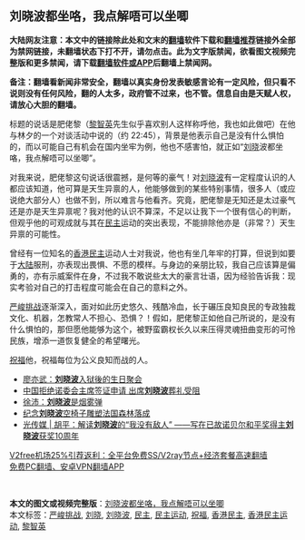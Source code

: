  <h2>刘晓波都坐咯，我点解唔可以坐唧</h2> <p class="notice"><b>大陆网友注意：本文中的链接除此处和文末的<a href="https://github.com/bannedbook/fanqiang" >翻墙</a>软件下载和<a href="https://github.com/killgcd/justmysocks/blob/master/README.md">翻墙推荐</a>链接外全部为禁网链接，未翻墙状态下打不开，请勿点击。此为文字版禁闻，欲看图文视频完整版和更多禁闻，请下载<a href="https://github.com/bannedbook/fanqiang">翻墙软件或APP</a>后翻墙上禁闻网。</p><p>备注：翻墙看新闻非常安全，翻墙以真实身份发表敏感言论有一定风险，但只看不说则没有任何风险，翻的人太多，政府管不过来，也不管。信息自由是天赋人权，请放心大胆的翻墙。</b></p>  <div class="entry">  <p>标题的说话是肥佬黎（<a href="https://www.bannedbook.org/bnews/tag/%e9%bb%8e%e6%99%ba%e8%8b%b1/" class="st_tag internal_tag" rel="tag" title="标签 黎智英 下的日志">黎智英</a>先生似乎喜欢别人这样称呼他，我也如此做吧）在他与林夕的一个对谈活动中说的（约 22:45），背景是他表示自己是没有什么惧怕的，而以可能自己有机会在国内坐牢为例，他也不感害怕，就正如“<a href="https://www.bannedbook.org/bnews/tag/%e5%88%98%e6%99%93/" class="st_tag internal_tag" rel="tag" title="标签 刘晓 下的日志">刘晓</a>波都坐咯，我点解唔可以坐唧”。</p> <p>对我来说，肥佬黎这句说话很震撼，是何等的豪气！对<a href="https://www.bannedbook.org/bnews/tag/%e5%88%98%e6%99%93%e6%b3%a2/" class="st_tag internal_tag" rel="tag" title="标签 刘晓波 下的日志">刘晓波</a>有一定程度认识的人都应该知道，他可算是天生异禀的人，他能够做到的某些特别事情，很多人（或应说绝大部分人）也做不到，所以难言与他看齐。究竟，肥佬黎是无知还是太过豪气还是亦是天生异禀呢？我对他的认识不算深，不足以让我下一个很有信心的判断，但观乎他的可观成就与其在<a href="https://www.bannedbook.org/bnews/tag/%e6%b0%91%e4%b8%bb/" class="st_tag internal_tag" rel="tag" title="标签 民主 下的日志">民主</a>运动的突出表现，不能排除他亦是（非常？）天生异禀的可能性。</p> <p>曾经有一位知名的<a href="https://www.bannedbook.org/bnews/tag/%e9%a6%99%e6%b8%af%e6%b0%91%e4%b8%bb/" class="st_tag internal_tag" rel="tag" title="标签 香港民主 下的日志">香港民主</a>运动人士对我说，他也有坐几年牢的打算，但说到如要于<span class='wp_keywordlink_affiliate'><a href="https://www.bannedbook.org/" title="大陆" target="_blank">大陆</a></span>服刑，亦表现出畏惧、不愿的模样。与身边的亲朋比较，我自己应该算是偏勇的，亦有示威案件在身，不过我不敢说些太大的豪言壮语，因为经验告诉我：现实考验对自己的打击程度可能会在自己的意料之外。</p>  <p><a href="https://www.bannedbook.org/bnews/tag/%E4%B8%A5%E5%B3%BB%E6%8C%91%E6%88%98/" class="st_tag internal_tag" rel="tag" title="标签 严峻挑战 下的日志">严峻挑战</a>逐渐深入，面对如此历史悠久、残酷冷血，长于碾压良知良民的专政独裁文化、机器，怎教常人不担心、恐惧？！假如，肥佬黎正如他自己所说的，是没有什么惧怕的，那但愿他能够为这个，被野蛮霸权长久以来压得灵魂扭曲变形的可怜民族，增添一道恢复健全的希望曙光。</p> <p><a href="https://www.bannedbook.org/bnews/tag/%E7%A5%9D%E7%A6%8F/" class="st_tag internal_tag" rel="tag" title="标签 祝福 下的日志">祝福</a>他，祝福每位为公义良知而战的人。</p> <ul class='op-related-articles' title='相关阅读'> <li><a href='https://www.bannedbook.org/bnews/baitai/20201220/1451604.html' target='_blank'>廖亦武：<b>刘晓波</b>入狱後的生日聚会</a></li> <li><a href='https://www.bannedbook.org/bnews/headline/20201216/1448839.html' target='_blank'>中国拒绝诺委会主席签证申请 出席<b>刘晓波</b>葬礼受阻</a></li> <li><a href='https://www.bannedbook.org/bnews/renquan/minyun/20201020/1416706.html' target='_blank'>徐沛：<b>刘晓波</b>是烟雾弹</a></li> <li><a href='https://www.bannedbook.org/bnews/headline/20201011/1412062.html' target='_blank'>纪念<b>刘晓波</b>空椅子雕塑法国森林落成</a></li> <li><a href='https://www.bannedbook.org/bnews/baitai/20201010/1411584.html' target='_blank'>光传媒 &#124; 胡平：解读<b>刘晓波</b>的“我没有敌人” ——写在已故诺贝尔和平奖得主<b>刘晓波</b>获奖10周年</a></li> </ul> <p class="texttj"> <a href="https://github.com/bannedbook/fanqiang/wiki/V2ray%E6%9C%BA%E5%9C%BA" target="_blank">V2free机场25%引荐返利：全平台免费SS/V2ray节点+经济套餐高速翻墙</a><br/> <a href="https://github.com/bannedbook/fanqiang/wiki/%E7%A6%81%E9%97%BB%E7%BD%91%E5%AE%89%E5%8D%93%E7%BF%BB%E5%A2%99%E6%96%B0%E9%97%BBAPP" target="_blank">免费PC翻墙、安卓VPN翻墙APP</a></p><p> </p> <a name='sharetosocial'></a>       <div><b>本文的图文或视频完整版</b>：<a href='https://www.bannedbook.org/bnews/comments/20201225/1454751.html'>刘晓波都坐咯，我点解唔可以坐唧</a></div>  </div><!--END ENTRY--> <div class="postfooter"> <div>本文标签：<a href="https://www.bannedbook.org/bnews/tag/%E4%B8%A5%E5%B3%BB%E6%8C%91%E6%88%98/" rel="tag">严峻挑战</a>, <a href="https://www.bannedbook.org/bnews/tag/%e5%88%98%e6%99%93/" rel="tag">刘晓</a>, <a href="https://www.bannedbook.org/bnews/tag/%e5%88%98%e6%99%93%e6%b3%a2/" rel="tag">刘晓波</a>, <a href="https://www.bannedbook.org/bnews/tag/%e6%b0%91%e4%b8%bb/" rel="tag">民主</a>, <a href="https://www.bannedbook.org/bnews/tag/%e6%b0%91%e4%b8%bb%e8%bf%90%e5%8a%a8/" rel="tag">民主运动</a>, <a href="https://www.bannedbook.org/bnews/tag/%E7%A5%9D%E7%A6%8F/" rel="tag">祝福</a>, <a href="https://www.bannedbook.org/bnews/tag/%e9%a6%99%e6%b8%af%e6%b0%91%e4%b8%bb/" rel="tag">香港民主</a>, <a href="https://www.bannedbook.org/bnews/tag/%E9%A6%99%E6%B8%AF%E6%B0%91%E4%B8%BB%E8%BF%90%E5%8A%A8/" rel="tag">香港民主运动</a>, <a href="https://www.bannedbook.org/bnews/tag/%e9%bb%8e%e6%99%ba%e8%8b%b1/" rel="tag">黎智英</a></div>  </div><!--END POSTFOOTER--> 